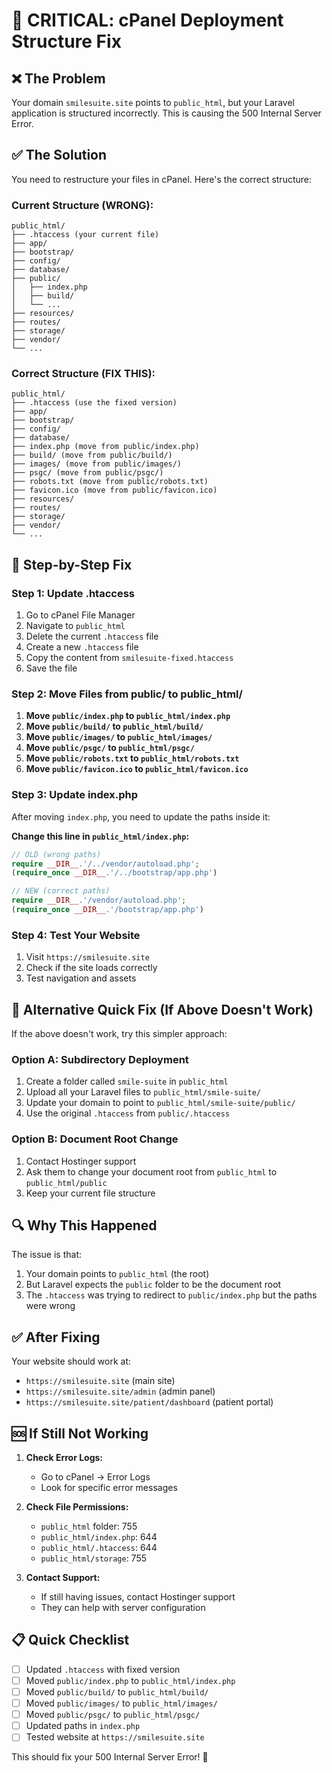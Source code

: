# 🚨 CRITICAL: cPanel Deployment Structure Fix

## ❌ **The Problem**

Your domain `smilesuite.site` points to `public_html`, but your Laravel application is structured incorrectly. This is causing the 500 Internal Server Error.

## ✅ **The Solution**

You need to restructure your files in cPanel. Here's the correct structure:

### **Current Structure (WRONG):**

```
public_html/
├── .htaccess (your current file)
├── app/
├── bootstrap/
├── config/
├── database/
├── public/
│   ├── index.php
│   ├── build/
│   └── ...
├── resources/
├── routes/
├── storage/
├── vendor/
└── ...
```

### **Correct Structure (FIX THIS):**

```
public_html/
├── .htaccess (use the fixed version)
├── app/
├── bootstrap/
├── config/
├── database/
├── index.php (move from public/index.php)
├── build/ (move from public/build/)
├── images/ (move from public/images/)
├── psgc/ (move from public/psgc/)
├── robots.txt (move from public/robots.txt)
├── favicon.ico (move from public/favicon.ico)
├── resources/
├── routes/
├── storage/
├── vendor/
└── ...
```

## 🔧 **Step-by-Step Fix**

### **Step 1: Update .htaccess**

1. Go to cPanel File Manager
2. Navigate to `public_html`
3. Delete the current `.htaccess` file
4. Create a new `.htaccess` file
5. Copy the content from `smilesuite-fixed.htaccess`
6. Save the file

### **Step 2: Move Files from public/ to public_html/**

1. **Move `public/index.php` to `public_html/index.php`**
2. **Move `public/build/` to `public_html/build/`**
3. **Move `public/images/` to `public_html/images/`**
4. **Move `public/psgc/` to `public_html/psgc/`**
5. **Move `public/robots.txt` to `public_html/robots.txt`**
6. **Move `public/favicon.ico` to `public_html/favicon.ico`**

### **Step 3: Update index.php**

After moving `index.php`, you need to update the paths inside it:

**Change this line in `public_html/index.php`:**

```php
// OLD (wrong paths)
require __DIR__.'/../vendor/autoload.php';
(require_once __DIR__.'/../bootstrap/app.php')

// NEW (correct paths)
require __DIR__.'/vendor/autoload.php';
(require_once __DIR__.'/bootstrap/app.php')
```

### **Step 4: Test Your Website**

1. Visit `https://smilesuite.site`
2. Check if the site loads correctly
3. Test navigation and assets

## 🚨 **Alternative Quick Fix (If Above Doesn't Work)**

If the above doesn't work, try this simpler approach:

### **Option A: Subdirectory Deployment**

1. Create a folder called `smile-suite` in `public_html`
2. Upload all your Laravel files to `public_html/smile-suite/`
3. Update your domain to point to `public_html/smile-suite/public/`
4. Use the original `.htaccess` from `public/.htaccess`

### **Option B: Document Root Change**

1. Contact Hostinger support
2. Ask them to change your document root from `public_html` to `public_html/public`
3. Keep your current file structure

## 🔍 **Why This Happened**

The issue is that:

1. Your domain points to `public_html` (the root)
2. But Laravel expects the `public` folder to be the document root
3. The `.htaccess` was trying to redirect to `public/index.php` but the paths were wrong

## ✅ **After Fixing**

Your website should work at:

-   `https://smilesuite.site` (main site)
-   `https://smilesuite.site/admin` (admin panel)
-   `https://smilesuite.site/patient/dashboard` (patient portal)

## 🆘 **If Still Not Working**

1. **Check Error Logs:**

    - Go to cPanel → Error Logs
    - Look for specific error messages

2. **Check File Permissions:**

    - `public_html` folder: 755
    - `public_html/index.php`: 644
    - `public_html/.htaccess`: 644
    - `public_html/storage`: 755

3. **Contact Support:**
    - If still having issues, contact Hostinger support
    - They can help with server configuration

## 📋 **Quick Checklist**

-   [ ] Updated `.htaccess` with fixed version
-   [ ] Moved `public/index.php` to `public_html/index.php`
-   [ ] Moved `public/build/` to `public_html/build/`
-   [ ] Moved `public/images/` to `public_html/images/`
-   [ ] Moved `public/psgc/` to `public_html/psgc/`
-   [ ] Updated paths in `index.php`
-   [ ] Tested website at `https://smilesuite.site`

This should fix your 500 Internal Server Error! 🎉
